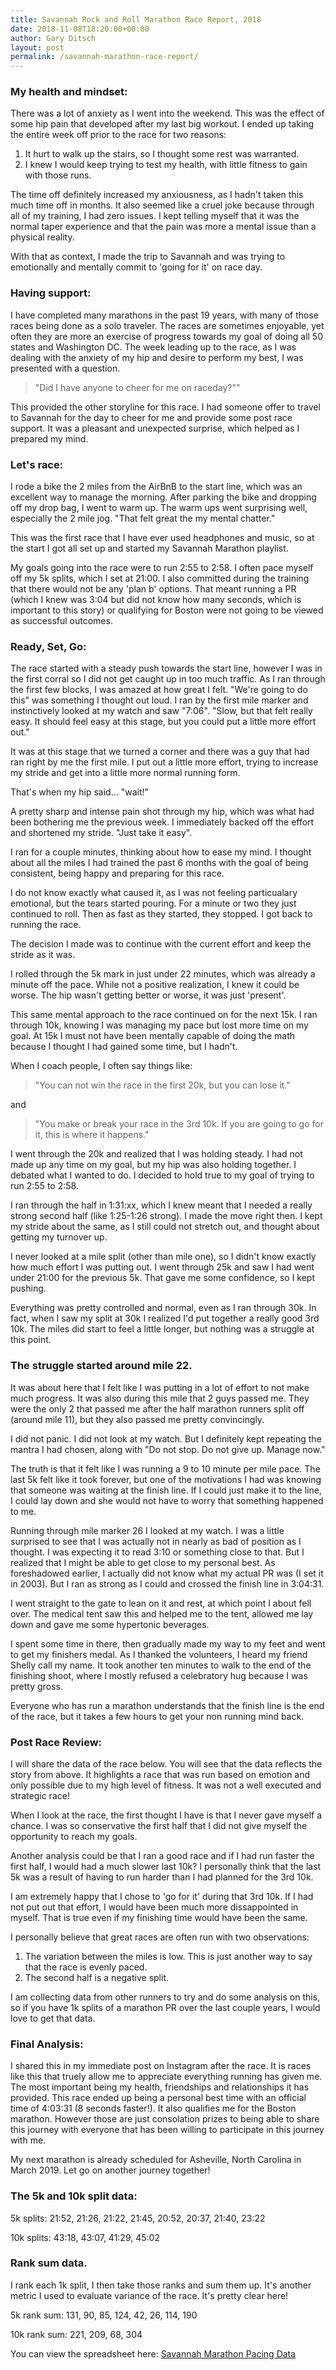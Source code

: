 ```yaml
---
title: Savannah Rock and Roll Marathon Race Report, 2018
date: 2018-11-08T18:20:00+00:00
author: Gary Ditsch
layout: post
permalink: /savannah-marathon-race-report/
---
```


### My health and mindset:

There was a lot of anxiety as I went into the weekend. This was the effect of some hip pain that developed after my last big workout. I ended up taking the entire week off prior to the race for two reasons: 

1. It hurt to walk up the stairs, so I thought some rest was warranted. 
2. I knew I would keep trying to test my health, with little fitness to gain with those runs. 

The time off definitely increased my anxiousness, as I hadn't taken this much time off in months. It also seemed like a cruel joke because through all of my training, I had zero issues. I kept telling myself that it was the normal taper experience and that the pain was more a mental issue than a physical reality.

With that as context, I made the trip to Savannah and was trying to emotionally and mentally commit to 'going for it' on race day. 

### Having support: 

I have completed many marathons in the past 19 years, with many of those races being done as a solo traveler. The races are sometimes enjoyable, yet often they are more an exercise of progress towards my goal of doing all 50 states and Washington DC. The week leading up to the race, as I was dealing with the anxiety of my hip and desire to perform my best, I was presented with a question. 

> "Did I have anyone to cheer for me on raceday?""

This provided the other storyline for this race. I had someone offer to travel to Savannah for the day to cheer for me and provide some post race support. It was a pleasant and unexpected surprise, which helped as I prepared my mind. 

### Let's race: 

I rode a bike the 2 miles from the AirBnB to the start line, which was an excellent way to manage the morning. After parking the bike and dropping off my drop bag, I went to warm up. The warm ups went surprising well, especially the 2 mile jog. "That felt great the my mental chatter." 

This was the first race that I have ever used headphones and music, so at the start I got all set up and started my Savannah Marathon playlist. 

My goals going into the race were to run 2:55 to 2:58. I often pace myself off my 5k splits, which I set at 21:00. I also committed during the training that there would not be any 'plan b' options. That meant running a PR (which I knew was 3:04 but did not know how many seconds, which is important to this story) or qualifying for Boston were not going to be viewed as successful outcomes.

### Ready, Set, Go: 

The race started with a steady push towards the start line, however I was in the first corral so I did not get caught up in too much traffic. As I ran through the first few blocks, I was amazed at how great I felt. "We're going to do this" was something I thought out loud. I ran by the first mile marker and instinctively looked at my watch and saw "7:06". "Slow, but that felt really easy. It should feel easy at this stage, but you could put a little more effort out."

It was at this stage that we turned a corner and there was a guy that had ran right by me the first mile. I put out a little more effort, trying to increase my stride and get into a little more normal running form. 

That's when my hip said... "wait!"

A pretty sharp and intense pain shot through my hip, which was what had been bothering me the previous week. I immediately backed off the effort and shortened my stride. "Just take it easy". 

I ran for a couple minutes, thinking about how to ease my mind. I thought about all the miles I had trained the past 6 months with the goal of being consistent, being happy and preparing for this race. 

I do not know exactly what caused it, as I was not feeling particualary emotional, but the tears started pouring. For a minute or two they just continued to roll. Then as fast as they started, they stopped. I got back to running the race. 

The decision I made was to continue with the current effort and keep the stride as it was. 

I rolled through the 5k mark in just under 22 minutes, which was already a minute off the pace. While not a positive realization, I knew it could be worse. The hip wasn't getting better or worse, it was just 'present'. 

This same mental approach to the race continued on for the next 15k. I ran through 10k, knowing I was managing my pace but lost more time on my goal. At 15k I must not have been mentally capable of doing the math because I thought I had gained some time, but I hadn't. 

When I coach people, I often say things like: 

>"You can not win the race in the first 20k, but you can lose it." 

and 

>"You make or break your race in the 3rd 10k. If you are going to go for it, this is where it happens."

I went through the 20k and realized that I was holding steady. I had not made up any time on my goal, but my hip was also holding together. I debated what I wanted to do. I decided to hold true to my goal of trying to run 2:55 to 2:58. 

I ran through the half in 1:31:xx, which I knew meant that I needed a really strong second half (like 1:25-1:26 strong). I made the move right then. I kept my stride about the same, as I still could not stretch out, and thought about getting my turnover up. 

I never looked at a mile split (other than mile one), so I didn't know exactly how much effort I was putting out. I went through 25k and saw I had went under 21:00 for the previous 5k. That gave me some confidence, so I kept pushing. 

Everything was pretty controlled and normal, even as I ran through 30k. In fact, when I saw my split at 30k I realized I'd put together a really good 3rd 10k. The miles did start to feel a little longer, but nothing was a struggle at this point. 

### The struggle started around mile 22. 

It was about here that I felt like I was putting in a lot of effort to not make much progress. It was also during this mile that 2 guys passed me. They were the only 2 that passed me after the half marathon runners split off (around mile 11), but they also passed me pretty convincingly. 

I did not panic. I did not look at my watch. But I definitely kept repeating the mantra I had chosen, along with "Do not stop. Do not give up. Manage now."

The truth is that it felt like I was running a 9 to 10 minute per mile pace. The last 5k felt like it took forever, but one of the motivations I had was knowing that someone was waiting at the finish line. If I could just make it to the line, I could lay down and she would not have to worry that something happened to me. 

Running through mile marker 26 I looked at my watch. I was a little surprised to see that I was actually not in nearly as bad of position as I thought. I was expecting it to read 3:10 or something close to that. But I realized that I might be able to get close to my personal best. As foreshadowed earlier, I actually did not know what my actual PR was (I set it in 2003). But I ran as strong as I could and crossed the finish line in 3:04:31. 

I went straight to the gate to lean on it and rest, at which point I about fell over. The medical tent saw this and helped me to the tent, allowed me lay down and gave me some hypertonic beverages. 

I spent some time in there, then gradually made my way to my feet and went to get my finishers medal. As I thanked the volunteers, I heard my friend Shelly call my name. It took another ten minutes to walk to the end of the finishing shoot, where I mostly refused a celebratory hug because I was pretty gross. 

Everyone who has run a marathon understands that the finish line is the end of the race, but it takes a few hours to get your non running mind back. 

### Post Race Review: 

I will share the data of the race below. You will see that the data reflects the story from above. It highlights a race that was run based on emotion and only possible due to my high level of fitness. It was not a well executed and strategic race!

When I look at the race, the first thought I have is that I never gave myself a chance. I was so conservative the first half that I did not give myself the opportunity to reach my goals. 

Another analysis could be that I ran a good race and if I had run faster the first half, I would had a much slower last 10k? I personally think that the last 5k was a result of having to run harder than I had planned for the 3rd 10k. 

I am extremely happy that I chose to 'go for it' during that 3rd 10k. If I had not put out that effort, I would have been much more dissappointed in myself. That is true even if my finishing time would have been the same. 

I personally believe that great races are often run with two observations: 

1. The variation between the miles is low. This is just another way to say that the race is evenly paced. 
2. The second half is a negative split. 

I am collecting data from other runners to try and do some analysis on this, so if you have 1k splits of a marathon PR over the last couple years, I would love to get that data.

### Final Analysis: 

I shared this in my immediate post on Instagram after the race. It is races like this that truely allow me to appreciate everything running has given me. The most important being my health, friendships and relationships it has provided. This race ended up being a personal best time with an official time of 4:03:31 (8 seconds faster!). It also qualifies me for the Boston marathon. However those are just consolation prizes to being able to share this journey with everyone that has been willing to participate in this journey with me. 

My next marathon is already scheduled for Asheville, North Carolina in March 2019. Let go on another journey together!

### The 5k and 10k split data:

5k splits: 21:52, 21:26, 21:22, 21:45, 20:52, 20:37, 21:40, 23:22

10k splits: 43:18, 43:07, 41:29, 45:02

### Rank sum data. 

I rank each 1k split, I then take those ranks and sum them up. It's another metric I used to evaluate variance of the race. It's pretty clear here!

5k rank sum: 131, 90, 85, 124, 42, 26, 114, 190

10k rank sum: 221, 209, 68, 304

You can view the spreadsheet here: [Savannah Marathon Pacing Data](https://bit.ly/savannah-marathon-data)

































